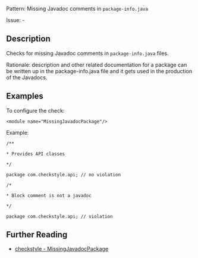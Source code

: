 Pattern: Missing Javadoc comments in `package-info.java`

Issue: -

## Description

Checks for missing Javadoc comments in `package-info.java` files. 

Rationale: description and other related documentation for a package can be written up in the package-info.java file and it gets used in the production of the Javadocs.

## Examples

To configure the check: 
    
    

    <module name="MissingJavadocPackage"/>

            

Example:
    

    /**

    * Provides API classes

    */

    package com.checkstyle.api; // no violation

    /*

    * Block comment is not a javadoc

    */

    package com.checkstyle.api; // violation

## Further Reading

* [checkstyle - MissingJavadocPackage](https://checkstyle.sourceforge.io/checks/javadoc/missingjavadocpackage.html)
